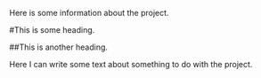 Here is some information about the project.

#This is some heading.

##This is another heading.

Here  I can write  some text about something to do with the project.
